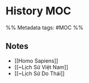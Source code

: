 # History MOC
%% Metadata
tags: #MOC 
%% 

## Notes
- [[Homo Sapiens]]
- [[~Lịch Sử Việt Nam]]
- [[~Lịch Sử Do Thái]]




